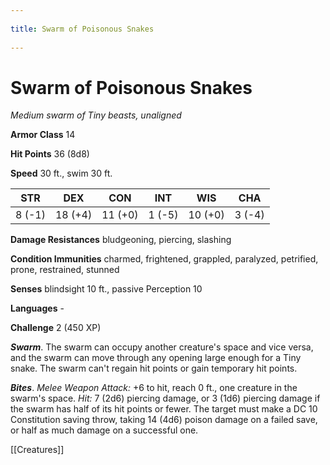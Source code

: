 --- 
title: Swarm of Poisonous Snakes 
---
# Swarm of Poisonous Snakes

*Medium swarm of Tiny beasts, unaligned*

**Armor Class** 14

**Hit Points** 36 (8d8)

**Speed** 30 ft., swim 30 ft.

| STR    | DEX     | CON     | INT    | WIS     | CHA    |
|--------|---------|---------|--------|---------|--------|
| 8 (-1) | 18 (+4) | 11 (+0) | 1 (-5) | 10 (+0) | 3 (-4) |

**Damage Resistances** bludgeoning, piercing, slashing

**Condition Immunities** charmed, frightened, grappled, paralyzed, petrified, prone, restrained, stunned

**Senses** blindsight 10 ft., passive Perception 10

**Languages** -

**Challenge** 2 (450 XP)

***Swarm***. The swarm can occupy another creature's space and vice versa, and the swarm can move through any opening large enough for a Tiny snake. The swarm can't regain hit points or gain temporary hit points.


***Bites***. *Melee Weapon Attack:* +6 to hit, reach 0 ft., one creature in the swarm's space. *Hit:* 7 (2d6) piercing damage, or 3 (1d6) piercing damage if the swarm has half of its hit points or fewer. The target must make a DC 10 Constitution saving throw, taking 14 (4d6) poison damage on a failed save, or half as much damage on a successful one.


[[Creatures]]
